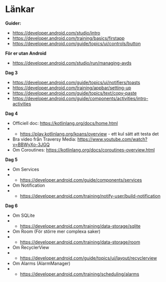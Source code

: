# Länkar

**Guider:** 
- https://developer.android.com/studio/intro
- https://developer.android.com/training/basics/firstapp
- https://developer.android.com/guide/topics/ui/controls/button

**För er utan Android**
- https://developer.android.com/studio/run/managing-avds

**Dag 3**
- https://developer.android.com/guide/topics/ui/notifiers/toasts
- https://developer.android.com/training/appbar/setting-up
- https://developer.android.com/guide/topics/text/copy-paste
- https://developer.android.com/guide/components/activities/intro-activities

**Dag 4**
- Officiell doc: https://kotlinlang.org/docs/home.html
- - https://play.kotlinlang.org/koans/overview - ett kul sätt att testa det 
- Bra video från Traversy Media: https://www.youtube.com/watch?v=BBWyXo-3JGQ 
- Om Coroutines: https://kotlinlang.org/docs/coroutines-overview.html 


**Dag 5**
- Om Services
- - https://developer.android.com/guide/components/services
- Om Notification
- - https://developer.android.com/training/notify-user/build-notification

**Dag 6**
- Om SQLite
- - https://developer.android.com/training/data-storage/sqlite
- Om Room (För större mer complexa saker)
- - https://developer.android.com/training/data-storage/room
- Om RecyclerView
- - https://developer.android.com/guide/topics/ui/layout/recyclerview
- Om Alarms (AlarmManager)
- - https://developer.android.com/training/scheduling/alarms
